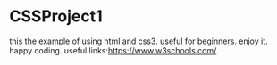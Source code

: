 # CSSProject1
this the example of using html and css3.
useful for beginners.
enjoy it.
happy coding.
useful links:https://www.w3schools.com/
